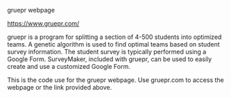 gruepr webpage

https://www.gruepr.com/

gruepr is a program for splitting a section of 4-500 students into optimized teams. A genetic algorithm is used to find optimal teams based on student survey information. The student survey is typically performed using a Google Form. SurveyMaker, included with gruepr, can be used to easily create and use a customized Google Form.

This is the code use for the gruepr webpage. Use gruepr.com to access the webpage or the link provided above.
